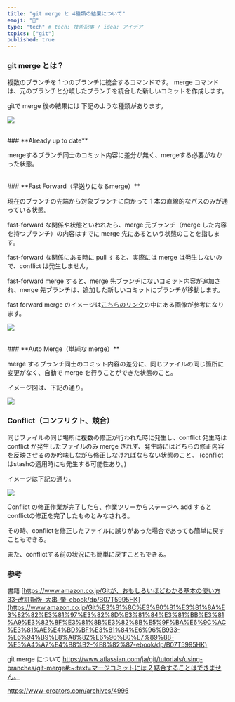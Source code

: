 ```yaml
---
title: "git merge と 4種類の結果について"
emoji: "🦔"
type: "tech" # tech: 技術記事 / idea: アイデア
topics: ["git"]
published: true
---
```



### git merge とは？

複数のブランチを 1 つのブランチに統合するコマンドです。
merge コマンドは、元のブランチと分岐したブランチを統合した新しいコミットを作成します。


gitで merge 後の結果には 下記のような種類があります。

![](https://storage.googleapis.com/zenn-user-upload/cea5c96caa7c-20230916.png)

<br>
### **Already up to date**

mergeするブランチ同士のコミット内容に差分が無く、mergeする必要がなかった状態。

<br>
### **Fast Forward（早送りになるmerge）**

現在のブランチの先端から対象ブランチに向かって 1 本の直線的なパスのみが通っている状態。

fast-forward な関係や状態といわれたら、merge 元ブランチ（merge した内容を持つブランチ）の内容はすでに merge 先にあるという状態のことを指します。

fast-forward な関係にある時に pull すると、実際には merge は発生しないので、conflict は発生しません。

fast-forward merge すると、merge 先ブランチにないコミット内容が追加され、merge 先ブランチは、追加した新しいコミットにブランチが移動します。

fast forward merge のイメージは[こちらのリンク](https://www.atlassian.com/ja/git/tutorials/using-branches/git-merge#:~:text=%E3%83%9E%E3%83%BC%E3%82%B8%E3%82%B3%E3%83%9F%E3%83%83%E3%83%88%E3%81%AB%E3%81%AF%202,%E7%B5%90%E5%90%88%E3%81%99%E3%82%8B%E3%81%93%E3%81%A8%E3%81%AF%E3%81%A7%E3%81%8D%E3%81%BE%E3%81%9B%E3%82%93%E3%80%82)の中にある画像が参考になります。

![](https://storage.googleapis.com/zenn-user-upload/ab96b2b700af-20230916.png)

<br>
### **Auto Merge（単純な merge）**

merge するブランチ同士のコミット内容の差分に、同じファイルの同じ箇所に変更がなく、自動で merge を行うことができた状態のこと。

イメージ図は、下記の通り。

![](https://storage.googleapis.com/zenn-user-upload/927c8069a9ed-20230916.png)

### **Conflict（コンフリクト、競合）**

同じファイルの同じ場所に複数の修正が行われた時に発生し、conflict 発生時は  conflict が発生したファイルのみ merge されず、発生時にはどちらの修正内容を反映させるのか吟味しながら修正しなければならない状態のこと。
(conflictはstashの適用時にも発生する可能性あり。)

イメージは下記の通り。

![](https://storage.googleapis.com/zenn-user-upload/b00104cf6206-20230916.png)

Conflict の修正作業が完了したら、作業ツリーからステージへ add すると conflictの修正を完了したものとみなされる。

その時、conflictを修正したファイルに誤りがあった場合であっても簡単に戻すこともできる。

また、conflictする前の状況にも簡単に戻すこともできる。

### 参考
書籍
[https://www.amazon.co.jp/Gitが、おもしろいほどわかる基本の使い方33-改訂新版-大串-肇-ebook/dp/B07T5995HK](https://www.amazon.co.jp/Git%E3%81%8C%E3%80%81%E3%81%8A%E3%82%82%E3%81%97%E3%82%8D%E3%81%84%E3%81%BB%E3%81%A9%E3%82%8F%E3%81%8B%E3%82%8B%E5%9F%BA%E6%9C%AC%E3%81%AE%E4%BD%BF%E3%81%84%E6%96%B933-%E6%94%B9%E8%A8%82%E6%96%B0%E7%89%88-%E5%A4%A7%E4%B8%B2-%E8%82%87-ebook/dp/B07T5995HK)

git merge について
[https://www.atlassian.com/ja/git/tutorials/using-branches/git-merge#:~:text=マージコミットには 2,結合することはできません。](https://www.atlassian.com/ja/git/tutorials/using-branches/git-merge#:~:text=%E3%83%9E%E3%83%BC%E3%82%B8%E3%82%B3%E3%83%9F%E3%83%83%E3%83%88%E3%81%AB%E3%81%AF%202,%E7%B5%90%E5%90%88%E3%81%99%E3%82%8B%E3%81%93%E3%81%A8%E3%81%AF%E3%81%A7%E3%81%8D%E3%81%BE%E3%81%9B%E3%82%93%E3%80%82)

<https://www-creators.com/archives/4996>
